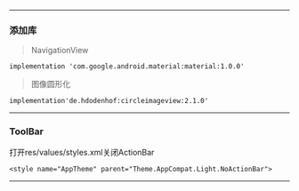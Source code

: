 ***
### 添加库

> NavigationView

```implementation 'com.google.android.material:material:1.0.0'```

> 图像圆形化

```implementation'de.hdodenhof:circleimageview:2.1.0'```

***
### ToolBar
打开res/values/styles.xml关闭ActionBar

```<style name="AppTheme" parent="Theme.AppCompat.Light.NoActionBar">```

***
